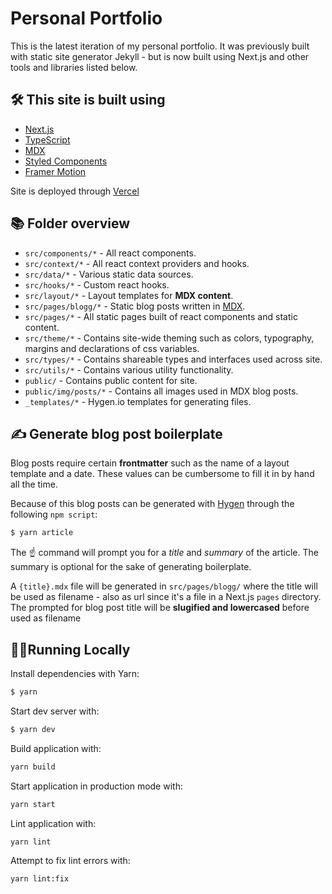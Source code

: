 # Personal Portfolio

This is the latest iteration of my personal portfolio. It was previously built with static site generator Jekyll - but is now built using Next.js and other tools and libraries listed below.

## 🛠 This site is built using

- [Next.js](https://nextjs.org/)
- [TypeScript](https://www.typescriptlang.org/)
- [MDX](https://github.com/mdx-js/mdx)
- [Styled Components](https://styled-components.com/)
- [Framer Motion](https://www.framer.com/motion/)

Site is deployed through [Vercel](https://vercel.com)

## 📚 Folder overview

- `src/components/*` - All react components.
- `src/context/*` - All react context providers and hooks.
- `src/data/*` - Various static data sources.
- `src/hooks/*` - Custom react hooks.
- `src/layout/*` - Layout templates for **MDX content**.
- `src/pages/blogg/*` - Static blog posts written in [MDX](https://github.com/mdx-js/mdx).
- `src/pages/*` - All static pages built of react components and static content.
- `src/theme/*` - Contains site-wide theming such as colors, typography, margins and declarations of css variables.
- `src/types/*` - Contains shareable types and interfaces used across site.
- `src/utils/*` - Contains various utility functionality.
- `public/` - Contains public content for site.
- `public/img/posts/*` - Contains all images used in MDX blog posts.
- `_templates/*` - Hygen.io templates for generating files.

## ✍️ Generate blog post boilerplate

Blog posts require certain **frontmatter** such as the name of a layout template and a date. These values can be cumbersome to fill it in by hand all the time.

Because of this blog posts can be generated with [Hygen](http://www.hygen.io/) through the following `npm script`:

```bash
$ yarn article
```

The ☝️ command will prompt you for a _title_ and _summary_ of the article. The summary is optional for the sake of generating boilerplate.

A `{title}.mdx` file will be generated in `src/pages/blogg/` where the title will be used as filename - also as url since it's a file in a Next.js `pages` directory. The prompted for blog post title will be **slugified and lowercased** before used as filename

## 👨‍💻Running Locally

Install dependencies with Yarn:

```bash
$ yarn
```

Start dev server with:

```bash
$ yarn dev
```

Build application with:

```bash
yarn build
```

Start application in production mode with:

```bash
yarn start
```

Lint application with:

```bash
yarn lint
```

Attempt to fix lint errors with:

```bash
yarn lint:fix
```
